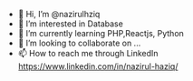 - 👋 Hi, I’m @nazirulhziq
- 👀 I’m interested in Database
- 🌱 I’m currently learning PHP,Reactjs, Python
- 💞️ I’m looking to collaborate on ...
- 📫 How to reach me through LinkedIn https://www.linkedin.com/in/nazirul-haziq/


